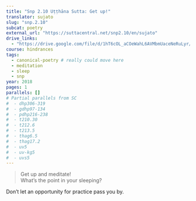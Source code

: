 ```yaml
---
title: "Snp 2.10 Uṭṭhāna Sutta: Get up!"
translator: sujato
slug: "snp.2.10"
subcat: poetry
external_url: "https://suttacentral.net/snp2.10/en/sujato"
drive_links:
  - "https://drive.google.com/file/d/1hT6cOL_aCOeWahL6AVMbmUaceNeRuLyr/view?usp=drivesdk"
course: hindrances
tags:
  - canonical-poetry # really could move here
  - meditation
  - sleep
  - snp
year: 2018
pages: 1
parallels: []
# Partial parallels from SC
#  - dhp306-319
#  - gdhp97-134
#  - pdhp216-238
#  - t210.30
#  - t212.6
#  - t213.5
#  - thag6.5
#  - thag17.2
#  - uv5
#  - uv-kg5
#  - uvs5
---
```


> Get up and meditate!  
What’s the point in your sleeping?

Don’t let an opportunity for practice pass you by.
